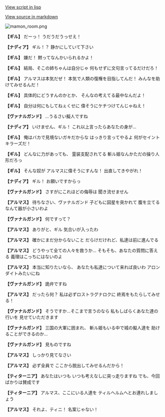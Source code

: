 [View script in lisp](../scripts/100403020.txt)

[View source in markdown](100403020.md)

![mamon_room.png](../images/backgrounds/mamon_room.png)

**【ギル】**
だーっ！
うだうだうっせえ！

**【ナディア】**
ギル！？
静かにしていて下さい

**【ギル】**
嫌だ！
黙ってなんかいられるかよ！

**【ギル】**
結局、そこの姉ちゃんは自分じゃ
何もせずに文句言ってるだけだろ！

**【ギル】**
アルマスは本気だぜ！
本気で人類の復権を目指してんだ！
みんなを助けてみせるんだ！

**【ギル】**
具体的にどうすんのかとか、
そんなの考えてる最中なんだよ！

**【ギル】**
自分は何にもしてねぇくせに
偉そうにケチつけてんじゃねえ！

**【ヴァナルガンド】**
…うるさい擬人ですね

**【ナディア】**
いけません、ギル！
これ以上言ったらあなたの身が…

**【ギル】**
俺はバカで見境ないガキだからな
はっきり言ってやるよ
何がセイントキラーズだ！

**【ギル】**
どんなに力があっても、
霊装支配されてる
斬ル姫なんかただの操り人形だろっ

**【ギル】**
そんな奴が
アルマスに偉そうにすんな！
出直してきやがれ！

**【ナディア】**
ギル！
お願いですからっ

**【ヴァナルガンド】**
さすがにこれほどの侮辱は
聞き流せません

**【アルマス】**
待ちなさい、ヴァナルガンド
子どもに図星を突かれて
腹を立てるなんて器が小さいわよ

**【ヴァナルガンド】**
何ですって？

**【アルマス】**
ありがと、ギル
気合いが入ったわ

**【アルマス】**
確かにまだ分からないこと
だらけだけれど、私達は前に進んでる

**【アルマス】**
どうやって全ての人々を救うか…
そもそも、あなたの質問に答える
義理はこっちにはないのよ

**【アルマス】**
本当に知りたいなら、
あなたも私達について来れば良いわ
アロンダイトみたいにね

**【ヴァナルガンド】**
詭弁ですね

**【アルマス】**
だったら何？
私は必ずロストラグナロクに
終焉をもたらしてみせる！

**【ヴァナルガンド】**
そうですか…そこまで言うのなら
私もしばらくあなた達の行いを
見せていただきます

**【ヴァナルガンド】**
三国の大軍に囲まれ、
斬ル姫もいる中で城の擬人達を
助けることができるのか…

**【ヴァナルガンド】**
見ものですね

**【アルマス】**
しっかり見てなさい

**【アルマス】**
必ず全員で
ここから脱出してみせるんだから！

**【ティターニア】**
あなたはいつも
いつも考えなしに突っ走りますね
でも、今回ばかりは賛成です

**【ティターニア】**
アルマス、ここにいる人達を
ティルヘルムへとお連れしましょう

**【アルマス】**
それよ、ティニ！
名案じゃない！
